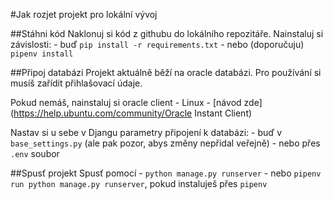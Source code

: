 #Jak rozjet projekt pro lokální vývoj

##Stáhni kód
Naklonuj si kód z githubu do lokálního repozitáře.
Nainstaluj si závislosti:
	- buď `pip install -r requirements.txt`
	- nebo (doporučuju) `pipenv install`

##Připoj databázi
Projekt aktuálně běží na oracle databázi.
Pro používání si musíš zařídit přihlašovací údaje.

Pokud nemáš, nainstaluj si oracle client
	- Linux - [návod zde](https://help.ubuntu.com/community/Oracle Instant Client)

Nastav si u sebe v Djangu parametry připojení k databázi:
	- buď v `base_settings.py` (ale pak pozor, abys změny nepřidal veřejně)
	- nebo přes `.env` soubor

##Spusť projekt
Spusť pomocí
	- `python manage.py runserver`
	- nebo `pipenv run python manage.py runserver`, pokud instaluješ přes `pipenv`